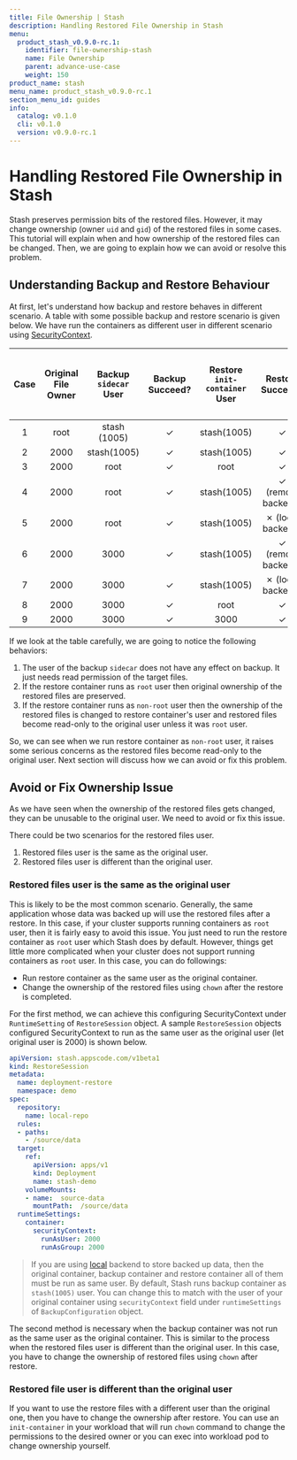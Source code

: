 ```yaml
---
title: File Ownership | Stash
description: Handling Restored File Ownership in Stash
menu:
  product_stash_v0.9.0-rc.1:
    identifier: file-ownership-stash
    name: File Ownership
    parent: advance-use-case
    weight: 150
product_name: stash
menu_name: product_stash_v0.9.0-rc.1
section_menu_id: guides
info:
  catalog: v0.1.0
  cli: v0.1.0
  version: v0.9.0-rc.1
---
```


# Handling Restored File Ownership in Stash

Stash preserves permission bits of the restored files. However, it may change ownership (owner `uid` and `gid`) of the restored files in some cases. This tutorial will explain when and how ownership of the restored files can be changed. Then, we are going to explain how we can avoid or resolve this problem.

## Understanding Backup and Restore Behaviour

At first, let's understand how backup and restore behaves in different scenario. A table with some possible backup and restore scenario is given below. We have run the containers as different user in different scenario using [SecurityContext](https://kubernetes.io/docs/tasks/configure-pod-container/security-context/).

| Case  | Original File Owner | Backup `sidecar` User | Backup Succeed? | Restore `init-container` User |     Restore Succeed?      | Restored File Owner | Restored File Editable to Original Owner? |
| :---: | :-----------------: | :-------------------: | :-------------: | :---------------------------: | :-----------------------: | :-----------------: | :---------------------------------------: |
|   1   |        root         |     stash (1005)      |    &#10003;     |          stash(1005)          |         &#10003;          |        1005         |                 &#10003;                  |
|   2   |        2000         |      stash(1005)      |    &#10003;     |          stash(1005)          |         &#10003;          |        1005         |                 &#10007;                  |
|   3   |        2000         |         root          |    &#10003;     |             root              |         &#10003;          |        2000         |                 &#10003;                  |
|   4   |        2000         |         root          |    &#10003;     |          stash(1005)          | &#10003; (remote backend) |        1005         |                 &#10007;                  |
|   5   |        2000         |         root          |    &#10003;     |          stash(1005)          | &#10007; (local backend)  |          -          |                     -                     |
|   6   |        2000         |         3000          |    &#10003;     |          stash(1005)          | &#10003; (remote backend) |        1005         |                 &#10007;                  |
|   7   |        2000         |         3000          |    &#10003;     |          stash(1005)          | &#10007; (local backend)  |          -          |                     -                     |
|   8   |        2000         |         3000          |    &#10003;     |             root              |         &#10003;          |        2000         |                 &#10003;                  |
|   9   |        2000         |         3000          |    &#10003;     |             3000              |         &#10003;          |        3000         |                 &#10007;                  |

If we look at the table carefully, we are going to notice the following behaviors:

1. The user of the backup `sidecar` does not have any effect on backup. It just needs read permission of the target files.
2. If the restore container runs as `root` user then original ownership of the restored files are preserved.
3. If the restore container runs as `non-root` user then the ownership of the restored files is changed to restore container's user and restored files become read-only to the original user unless it was `root` user.

So, we can see when we run restore container as `non-root` user, it raises some serious concerns as the restored files become read-only to the original user. Next section will discuss how we can avoid or fix this problem.

## Avoid or Fix Ownership Issue

As we have seen when the ownership of the restored files gets changed, they can be unusable to the original user. We need to avoid or fix this issue.

There could be two scenarios for the restored files user.

1. Restored files user is the same as the original user.
2. Restored files user is different than the original user.

### Restored files user is the same as the original user

This is likely to be the most common scenario. Generally, the same application whose data was backed up will use the restored files after a restore. In this case, if your cluster supports running containers as `root` user, then it is fairly easy to avoid this issue. You just need to run the restore container as `root` user which Stash does by default. However, things get little more complicated when your cluster does not support running containers as `root` user. In this case, you can do followings:

- Run restore container as the same user as the original container.
- Change the ownership of the restored files using `chown` after the restore is completed.

For the first method, we can achieve this configuring SecurityContext under `RuntimeSetting` of `RestoreSession` object. A sample `RestoreSession` objects configured SecurityContext to run as the same user as the original user (let original user is 2000) is shown below.

```yaml
apiVersion: stash.appscode.com/v1beta1
kind: RestoreSession
metadata:
  name: deployment-restore
  namespace: demo
spec:
  repository:
    name: local-repo
  rules:
  - paths:
    - /source/data
  target:
    ref:
      apiVersion: apps/v1
      kind: Deployment
      name: stash-demo
    volumeMounts:
    - name:  source-data
      mountPath:  /source/data
  runtimeSettings:
    container:
      securityContext:
        runAsUser: 2000
        runAsGroup: 2000
```

>If you are using [local](/products/stash/v0.9.0-rc.1/guides/latest/backends/local) backend to store backed up data, then the original container, backup container and restore container all of them must be run as same user. By default, Stash runs backup container as `stash(1005)` user. You can change this to match with the user of your original container using `securityContext` field under `runtimeSettings` of `BackupConfiguration` object.

The second method is necessary when the backup container was not run as the same user as the original container. This is similar to the process when the restored files user is different than the original user. In this case, you have to change the ownership of restored files using `chown` after restore.

### Restored file user is different than the original user

If you want to use the restore files with a different user than the original one, then you have to change the ownership after restore. You can use an `init-container` in your workload that will run `chown` command to change the permissions to the desired owner or you can exec into workload pod to change ownership yourself.

